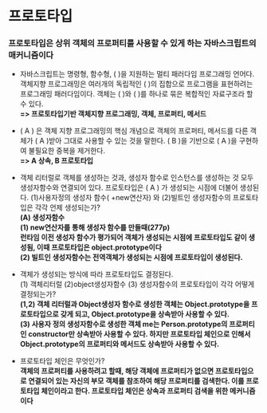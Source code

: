 # 프로토타입
### 프로토타입은 상위 객체의 프로퍼티를 사용할 수 있게 하는 자바스크립트의 매커니즘이다

- 자바스크립트는 명령형, 함수형, (   )을 지원하는 멀티 패러다임 프로그래밍 언어다. 객체지향 프로그래밍은 여러개의 독립적인 (    )의 집합으로 프로그램을 표현하려는 프로그래밍 패러다임이다. 객체는 (   )와 (   )를 하나로 묶은 복합적인 자료구조라 할 수 있다.<br>
**=> 프로토타입기반 객체지향 프로그래밍, 객체, 프로퍼티, 메서드**
    
- ( A ) 은 객체 지향 프로그래밍의 핵심 개념으로 객체의 프로퍼티, 메서드를 다른 객체가 ( A )받아 그대로 사용할 수 있는 것을 말한다. ( B )을 기반으로 ( A )을 구현하여 불필요한 중복을 제거한다.<br>
 **=> A 상속, B 프로토타입**
    
- 객체 리터럴로 객체를 생성하는 것과, 생성자 함수로 인스턴스를 생성하는 것 모두 생성자함수와 연결되어 있다. 프로토타입은 ( A ) 가 생성되는 시점에 더불어 생성된다. (1)사용자정의 생성자 함수( +new연산자) 와 (2)빌트인 생성자함수의 프로토타입은 각각 언제 생성되는가?<br>
**(A) 생성자함수<br>
  (1) new연산자를 통해 생성자 함수를 만들때(277p)<br>
      런타임 이전 생성자 함수가 평가되어 객체가 생성되는 시점에 프로토타입도 같이 생성됨, 이때 프로토타입은 object.prototype이다<br>
  (2) 빌트인 생성자함수는 전역객체가 생성되는 시점에 프로토타입이 생성된다.<br>**
    
- 객체가 생성되는 방식에 따라 프로토타입도 결정된다. <br>
  (1) 객체리터럴 (2)object생성자함수 (3) 생성자함수의 프로토타입이 각각 어떻게 결정되는가? <br>
**(1,2) 객체 리터럴과 Object생성자 함수로 생성한 객체는 Object.prototype을 프로토타입으로 갖게 되고, Object.prototype을 상속받아 사용할 수 있다.<br>
    (3) 사용자 정의 생성자함수로 생성한 객체 me는 Person.prototype의 프로퍼티인 constructor만 상속받아 사용할 수 있다. 하지만 프로토타입 체인으로 인해서 Object.prototype의 프로퍼티와 메서드도 상속받아 사용할 수 있다.**
        
- 프로토타입 체인은 무엇인가?<br>
**객체의 프로퍼티를 사용하려고 할때, 해당 객체에 프로퍼티가 없으면 프로토타입으로 연결되어 있는 자신의 부모 객체를 참조하여 해당 프로퍼티를 검색한다. 이를 프로토타입 체인이라고 한다. 프로토타입 체인은 상속과 프로퍼티 검색을 위한 메커니즘이다**
    
